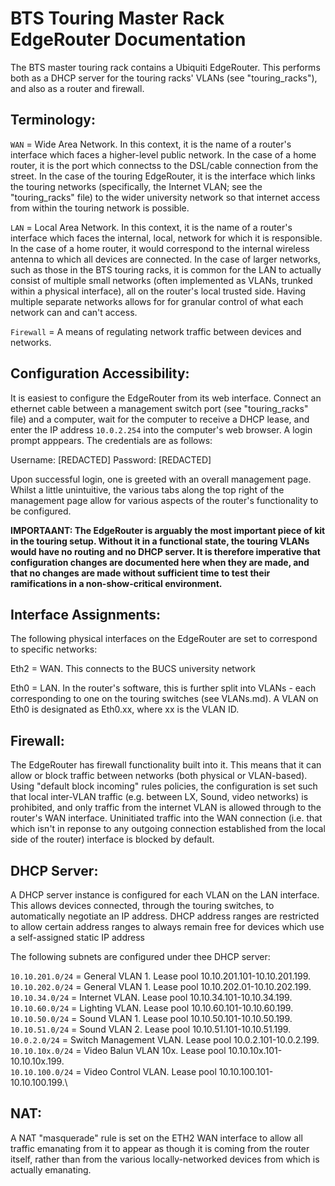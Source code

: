 BTS Touring Master Rack EdgeRouter Documentation
================================================

The BTS master touring rack contains a Ubiquiti EdgeRouter. This performs both as a DHCP server for the touring racks' VLANs (see "touring_racks"), and also
as a router and firewall.

Terminology:
------------

`WAN` =   Wide Area Network. In this context, it is the name of a router's interface which faces a higher-level public network. In the case of a home router, it is the
          port which connectss to the DSL/cable connection from the street. In the case of the touring EdgeRouter, it is the interface which links the
          touring networks (specifically, the Internet VLAN; see the "touring_racks" file) to the wider university network so that internet access from within the
          touring network is possible.
          
`LAN` = Local Area Network. In this context, it is the name of a router's interface which faces the internal, local, network for which it is responsible. In the case
        of a home router, it would correspond to the internal wireless antenna to which all devices are connected. In the case of larger networks,
        such as those in the BTS touring racks, it is common for the LAN to actually consist of multiple small networks (often implemented as
        VLANs, trunked within a physical interface), all on the router's
        local trusted side. Having multiple separate networks allows for for granular control of what each network can and can't access.
        
`Firewall`  = A means of regulating network traffic between devices and networks.

Configuration Accessibility:
----------------------------

It is easiest to configure the EdgeRouter from its web interface. Connect an ethernet cable between a management switch port (see "touring_racks" file)
and a computer, wait for the computer to receive a DHCP lease, and enter the IP address `10.0.2.254` into the computer's web browser. A login prompt apppears. The credentials are as follows:

Username: [REDACTED]
Password: [REDACTED]

Upon successful login, one is greeted with an overall management page. Whilst a little unintuitive, the various tabs along the top right of the management page allow for various aspects of the router's functionality to be configured.

**IMPORTAANT: The EdgeRouter is arguably the most important piece of kit in the touring setup. Without it in a functional state, the touring VLANs
would have no routing and no DHCP server. It is therefore imperative that configuration changes are documented here when they are made, and that no changes are made without sufficient time to test their ramifications in a non-show-critical environment.**

Interface Assignments:
----------------------

The following physical interfaces on the EdgeRouter are set to correspond to specific networks:

Eth2  = WAN. This connects to the BUCS university network

Eth0  = LAN. In the router's software, this is further split into VLANs - each corresponding to one on the touring switches (see VLANs.md).
        A VLAN on Eth0 is designated as Eth0.xx, where xx is the VLAN ID.

Firewall:
---------

The EdgeRouter has firewall functionality built into it. This means that it can allow or block traffic between networks (both physical or VLAN-based).
Using "default block incoming" rules policies, the configuration is set such that local inter-VLAN traffic (e.g. between LX, Sound, video networks) is 
prohibited, and only traffic from the
internet VLAN is allowed through to the router's WAN interface. Uninitiated traffic into the WAN connection (i.e. that which isn't in reponse to any
outgoing connection established from the local side of the router) interface is blocked by default.

DHCP Server:
------------

A DHCP server instance is configured for each VLAN on the LAN interface. This allows devices connected, through the touring switches, to automatically
negotiate an IP address. DHCP address ranges are restricted to allow certain address ranges to always remain free for devices which use a self-assigned
static IP address

The following subnets are configured under thee DHCP server:

`10.10.201.0/24`  = General VLAN 1. Lease pool 10.10.201.101-10.10.201.199.\
`10.10.202.0/24`  = General VLAN 1. Lease pool 10.10.202.01-10.10.202.199.\
`10.10.34.0/24`   = Internet VLAN. Lease pool 10.10.34.101-10.10.34.199.\
`10.10.60.0/24`   = Lighting VLAN. Lease pool 10.10.60.101-10.10.60.199.\
`10.10.50.0/24`   = Sound VLAN 1. Lease pool 10.10.50.101-10.10.50.199.\
`10.10.51.0/24`   = Sound VLAN 2. Lease pool 10.10.51.101-10.10.51.199.\
`10.0.2.0/24`     = Switch Management VLAN. Lease pool 10.0.2.101-10.0.2.199.\
`10.10.10x.0/24`  = Video Balun VLAN 10x. Lease pool 10.10.10x.101-10.10.10x.199.\
`10.10.100.0/24`  = Video Control VLAN. Lease pool 10.10.100.101-10.10.100.199.\

NAT:
----

A NAT "masquerade" rule is set on the ETH2 WAN interface to allow all traffic emanating from it to appear as though it is coming from the router itself,
rather than from the various locally-networked devices from which is actually emanating.
